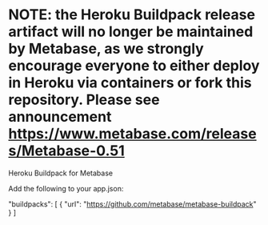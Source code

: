 # NOTE: the Heroku Buildpack release artifact will no longer be maintained by Metabase, as we strongly encourage everyone to either deploy in Heroku via containers or fork this repository. Please see announcement https://www.metabase.com/releases/Metabase-0.51

Heroku Buildpack for Metabase

Add the following to your app.json:

"buildpacks": [
  {
    "url": "https://github.com/metabase/metabase-buildpack"
  }
]
